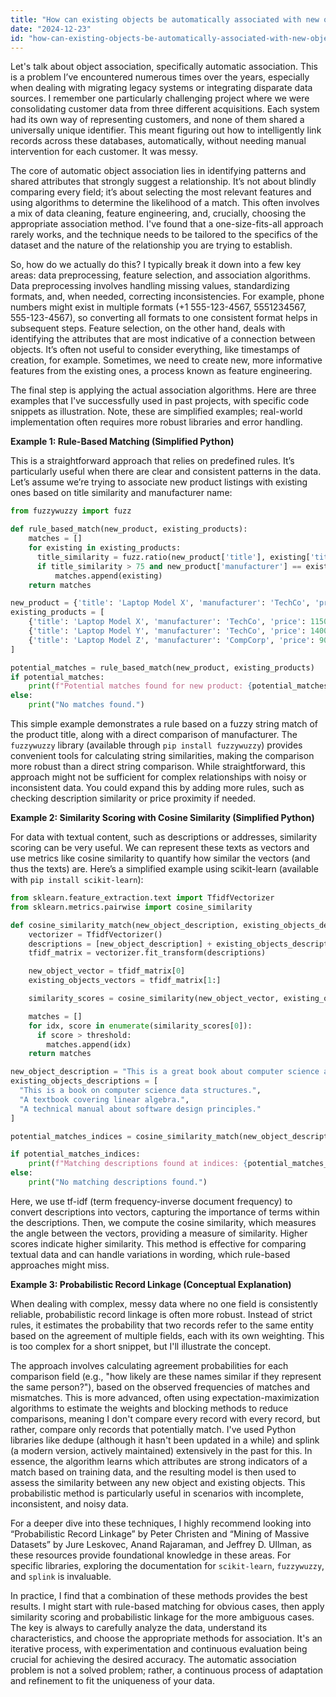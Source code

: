 ```yaml
---
title: "How can existing objects be automatically associated with new objects?"
date: "2024-12-23"
id: "how-can-existing-objects-be-automatically-associated-with-new-objects"
---
```


Let's talk about object association, specifically automatic association. This is a problem I’ve encountered numerous times over the years, especially when dealing with migrating legacy systems or integrating disparate data sources. I remember one particularly challenging project where we were consolidating customer data from three different acquisitions. Each system had its own way of representing customers, and none of them shared a universally unique identifier. This meant figuring out how to intelligently link records across these databases, automatically, without needing manual intervention for each customer. It was messy.

The core of automatic object association lies in identifying patterns and shared attributes that strongly suggest a relationship. It’s not about blindly comparing every field; it’s about selecting the most relevant features and using algorithms to determine the likelihood of a match. This often involves a mix of data cleaning, feature engineering, and, crucially, choosing the appropriate association method. I've found that a one-size-fits-all approach rarely works, and the technique needs to be tailored to the specifics of the dataset and the nature of the relationship you are trying to establish.

So, how do we actually do this? I typically break it down into a few key areas: data preprocessing, feature selection, and association algorithms. Data preprocessing involves handling missing values, standardizing formats, and, when needed, correcting inconsistencies. For example, phone numbers might exist in multiple formats (+1 555-123-4567, 5551234567, 555-123-4567), so converting all formats to one consistent format helps in subsequent steps. Feature selection, on the other hand, deals with identifying the attributes that are most indicative of a connection between objects. It’s often not useful to consider everything, like timestamps of creation, for example. Sometimes, we need to create new, more informative features from the existing ones, a process known as feature engineering.

The final step is applying the actual association algorithms. Here are three examples that I've successfully used in past projects, with specific code snippets as illustration. Note, these are simplified examples; real-world implementation often requires more robust libraries and error handling.

**Example 1: Rule-Based Matching (Simplified Python)**

This is a straightforward approach that relies on predefined rules. It’s particularly useful when there are clear and consistent patterns in the data. Let’s assume we’re trying to associate new product listings with existing ones based on title similarity and manufacturer name:

```python
from fuzzywuzzy import fuzz

def rule_based_match(new_product, existing_products):
    matches = []
    for existing in existing_products:
      title_similarity = fuzz.ratio(new_product['title'], existing['title'])
      if title_similarity > 75 and new_product['manufacturer'] == existing['manufacturer']:
          matches.append(existing)
    return matches

new_product = {'title': 'Laptop Model X', 'manufacturer': 'TechCo', 'price': 1200}
existing_products = [
    {'title': 'Laptop Model X', 'manufacturer': 'TechCo', 'price': 1150, 'id': 1},
    {'title': 'Laptop Model Y', 'manufacturer': 'TechCo', 'price': 1400, 'id': 2},
    {'title': 'Laptop Model Z', 'manufacturer': 'CompCorp', 'price': 900, 'id': 3}
]

potential_matches = rule_based_match(new_product, existing_products)
if potential_matches:
    print(f"Potential matches found for new product: {potential_matches}")
else:
    print("No matches found.")
```

This simple example demonstrates a rule based on a fuzzy string match of the product title, along with a direct comparison of manufacturer. The `fuzzywuzzy` library (available through `pip install fuzzywuzzy`) provides convenient tools for calculating string similarities, making the comparison more robust than a direct string comparison. While straightforward, this approach might not be sufficient for complex relationships with noisy or inconsistent data. You could expand this by adding more rules, such as checking description similarity or price proximity if needed.

**Example 2: Similarity Scoring with Cosine Similarity (Simplified Python)**

For data with textual content, such as descriptions or addresses, similarity scoring can be very useful. We can represent these texts as vectors and use metrics like cosine similarity to quantify how similar the vectors (and thus the texts) are. Here’s a simplified example using scikit-learn (available with `pip install scikit-learn`):

```python
from sklearn.feature_extraction.text import TfidfVectorizer
from sklearn.metrics.pairwise import cosine_similarity

def cosine_similarity_match(new_object_description, existing_objects_descriptions, threshold=0.6):
    vectorizer = TfidfVectorizer()
    descriptions = [new_object_description] + existing_objects_descriptions
    tfidf_matrix = vectorizer.fit_transform(descriptions)

    new_object_vector = tfidf_matrix[0]
    existing_objects_vectors = tfidf_matrix[1:]

    similarity_scores = cosine_similarity(new_object_vector, existing_objects_vectors)

    matches = []
    for idx, score in enumerate(similarity_scores[0]):
      if score > threshold:
        matches.append(idx)
    return matches

new_object_description = "This is a great book about computer science algorithms."
existing_objects_descriptions = [
  "This is a book on computer science data structures.",
  "A textbook covering linear algebra.",
  "A technical manual about software design principles."
]

potential_matches_indices = cosine_similarity_match(new_object_description, existing_objects_descriptions)

if potential_matches_indices:
    print(f"Matching descriptions found at indices: {potential_matches_indices}")
else:
    print("No matching descriptions found.")
```

Here, we use tf-idf (term frequency-inverse document frequency) to convert descriptions into vectors, capturing the importance of terms within the descriptions. Then, we compute the cosine similarity, which measures the angle between the vectors, providing a measure of similarity. Higher scores indicate higher similarity. This method is effective for comparing textual data and can handle variations in wording, which rule-based approaches might miss.

**Example 3: Probabilistic Record Linkage (Conceptual Explanation)**

When dealing with complex, messy data where no one field is consistently reliable, probabilistic record linkage is often more robust. Instead of strict rules, it estimates the probability that two records refer to the same entity based on the agreement of multiple fields, each with its own weighting. This is too complex for a short snippet, but I'll illustrate the concept.

The approach involves calculating agreement probabilities for each comparison field (e.g., "how likely are these names similar if they represent the same person?"), based on the observed frequencies of matches and mismatches. This is more advanced, often using expectation-maximization algorithms to estimate the weights and blocking methods to reduce comparisons, meaning I don't compare every record with every record, but rather, compare only records that potentially match. I've used Python libraries like dedupe (although it hasn't been updated in a while) and splink (a modern version, actively maintained) extensively in the past for this. In essence, the algorithm learns which attributes are strong indicators of a match based on training data, and the resulting model is then used to assess the similarity between any new object and existing objects. This probabilistic method is particularly useful in scenarios with incomplete, inconsistent, and noisy data.

For a deeper dive into these techniques, I highly recommend looking into “Probabilistic Record Linkage” by Peter Christen and “Mining of Massive Datasets” by Jure Leskovec, Anand Rajaraman, and Jeffrey D. Ullman, as these resources provide foundational knowledge in these areas. For specific libraries, exploring the documentation for `scikit-learn`, `fuzzywuzzy`, and `splink` is invaluable.

In practice, I find that a combination of these methods provides the best results. I might start with rule-based matching for obvious cases, then apply similarity scoring and probabilistic linkage for the more ambiguous cases. The key is always to carefully analyze the data, understand its characteristics, and choose the appropriate methods for association. It's an iterative process, with experimentation and continuous evaluation being crucial for achieving the desired accuracy. The automatic association problem is not a solved problem; rather, a continuous process of adaptation and refinement to fit the uniqueness of your data.
